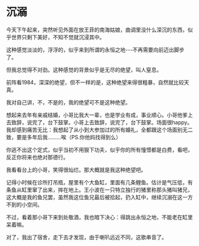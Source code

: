 # 沉溺

今天下午起来，突然听见外面在放王菲的南海姑娘，曲调里没什么深沉的东西，似乎世界只剩下美好，不知不觉就沉浸其中。

这种感觉淡淡的，浮浮的，似乎来到所谓的永恒之地---不再需要向前迈出脚步了。

但我总觉得不对劲。这种感觉的背景似乎是无尽的绝望，叫人窒息。

前阵看1984，深深的绝望，但不一样的是，这种绝望来得很粗暴，自然就比较天真。

我对自己讲，不，不是的，我的绝望可不是这种绝望。

想起来去年有亲戚结婚，小哥比我大一辈，也是学业有成，事业顺心。小哥他爹上去致辞，说完了，台下鼓掌。小哥上去致辞，说完了，台下鼓掌。场面很happy。我却感到痛苦无比：我想起了从小到大参加过的所有婚礼，全都跟这个场面别无二致，要是多年后我………唉（PS.你他妈找得到么）

你逃不出这个定式，似乎当初不用狠下功夫，似乎你的所有憧憬都是白费，看吧，反正你将来也绝对那德行。

我看看台上的小哥，笑得很灿烂。那大概就是我这种绝望吧。

记得小时候在诊所打吊瓶，屋里有个大鱼缸，里面有几条鲤鱼。估计是气压低，有条鱼从缸里窜了出来，摔在地上。王小波在一只特立独行的猪里称那头猪叫猪兄，这大概是我的鱼兄罢，虽然我这位鱼兄最后被拾起，扔入缸中，继续沉溺在这一方不到的小空间。

不过，看着那小哥下来到处敬酒，我也暗下决心：得跳出永恒之地，不能老在缸里呆着嘛。

对了，我出了宿舍，走下去才发现，由于喇叭远近不同，这歌串音了。
